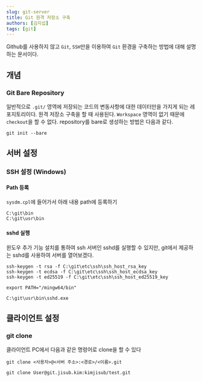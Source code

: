 ```yaml
---
slug: git-server
title: Git 원격 저장소 구축
authors: [김지섭]
tags: [git]
---
```


Github를 사용하지 않고 `Git`, `SSH`만을 이용하여 `Git` 환경을 구축하는 방법에 대해 설명하는 문서이다.

<!--truncate-->

## 개념

### Git Bare Repository

일반적으로 `.git/` 영역에 저장되는 코드의 변동사항에 대한 데이터만을 가지게 되는 레포지토리이다. 원격 저장소 구축을 할 때 사용된다. `Workspace` 영역이 없기 때문에 `checkout`을 할 수 없다. repository를 bare로 생성하는 방법은 다음과 같다.

```shell
git init --bare
```

## 서버 설정

### SSH 설정 (Windows)

#### Path 등록

`sysdm.cpl`에 들어가서 아래 내용 path에 등록하기

```
C:\git\bin
C:\git\usr\bin
```

#### sshd 실행

윈도우 추가 기능 설치를 통하여 ssh 서버인 sshd를 실행할 수 있지만, git에서 제공하는 sshd를 사용하여 서버를 열어보겠다.

```shell title="ssh 키 설정"
ssh-keygen -t rsa -f C:\git\etc\ssh\ssh_host_rsa_key
ssh-keygen -t ecdsa -f C:\git\etc\ssh\ssh_host_ecdsa_key
ssh-keygen -t ed25519 -f C:\git\etc\ssh\ssh_host_ed25519_key
```

```text title="C:\user\User.bashrc"
export PATH="/mingw64/bin"
```

```text title="sshd 실행"
C:\git\usr\bin\sshd.exe
```

## 클라이언트 설정

### git clone

클라이언트 PC에서 다음과 같은 명령어로 clone을 할 수 있다

```shell
git clone <사용자>@<서버 주소>:<경로>/<이름>.git

git clone User@git.jisub.kim:kimjisub/test.git
```
